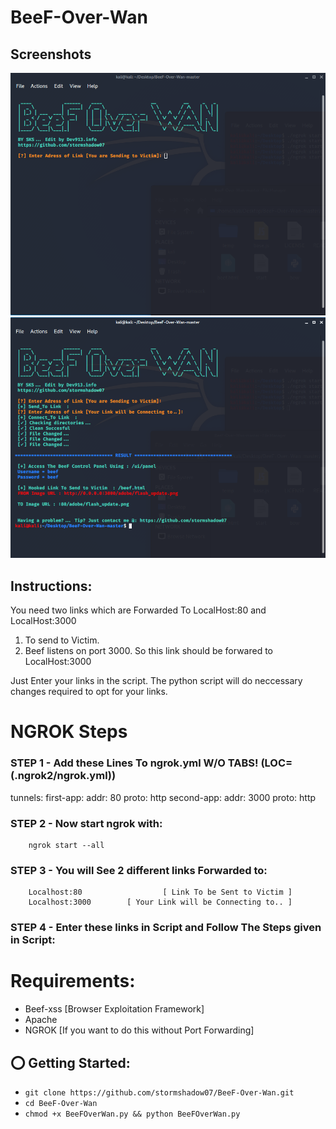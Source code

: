 # BeeF-Over-Wan
## Screenshots
![1](https://github.com/Dev913/BeeF-Over-Wan/blob/master/Screenshot%201.png)
![2](https://github.com/Dev913/BeeF-Over-Wan/blob/master/Screenshot%202.png)


## Instructions:
You need two links which are Forwarded To LocalHost:80 and LocalHost:3000
1. To send to Victim.
2. Beef listens on port 3000. So this link should be forwared to LocalHost:3000
	
Just Enter your links in the script. The python script will do neccessary changes required to opt for your links.

# NGROK Steps 
### STEP 1 - Add these Lines To ngrok.yml W/O TABS! (LOC=(.ngrok2/ngrok.yml))

tunnels:
  first-app:
    addr: 80
    proto: http
  second-app:
    addr: 3000
    proto: http
	
### STEP 2 - Now start ngrok with: 
		ngrok start --all
### STEP 3 - You will See 2 different links Forwarded to:
	    Localhost:80                  [ Link To be Sent to Victim ]
        Localhost:3000		  [ Your Link will be Connecting to.. ] 	
						
### STEP 4 - Enter these links in Script and Follow The Steps given in Script:

# Requirements:
* Beef-xss [Browser Exploitation Framework] 
* Apache
* NGROK [If you want to do this without Port Forwarding]

## ⭕️ Getting Started:
* ```git clone https://github.com/stormshadow07/BeeF-Over-Wan.git```
* ```cd BeeF-Over-Wan```
* ```chmod +x BeeFOverWan.py && python BeeFOverWan.py```
